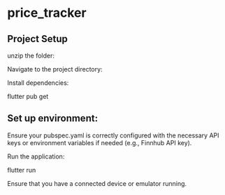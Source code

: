 # price_tracker

## Project Setup
unzip the folder:

Navigate to the project directory:

Install dependencies:

flutter pub get

## Set up environment:

Ensure your pubspec.yaml is correctly configured with the necessary API keys or environment variables if needed (e.g., Finnhub API key).

Run the application:

flutter run

Ensure that you have a connected device or emulator running.